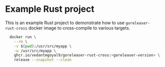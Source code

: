 # Example Rust project

This is an example Rust project to demonstrate how to use `goreleaser-rust-cross` docker image to cross-compile to various targets.

```sh
  docker run \
    --rm \
    -v $(pwd):/usr/src/myapp \
    -w /usr/src/myapp \
    ghcr.io/vedantmgoyal9/goreleaser-rust-cross:<goreleaser-version> \
    release --snapshot --clean
```
